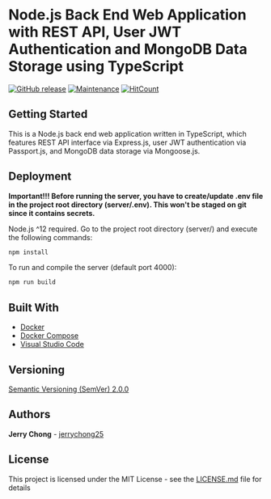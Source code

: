 # Node.js Back End Web Application with REST API, User JWT Authentication and MongoDB Data Storage using TypeScript

[![GitHub release](https://img.shields.io/github/release/jerrychong25/node-express-mongo-passport-jwt-typescript.svg)](https://gitHub.com/jerrychong25/node-express-mongo-passport-jwt-typescript/releases/)
[![Maintenance](https://img.shields.io/badge/Maintained%3F-yes-green.svg)](https://github.com/jerrychong25/node-express-mongo-passport-jwt-typescript/graphs/commit-activity)
[![HitCount](http://hits.dwyl.com/jerrychong25/node-express-mongo-passport-jwt-typescript.svg)](http://hits.dwyl.com/jerrychong25/node-express-mongo-passport-jwt-typescript)

## Getting Started

This is a Node.js back end web application written in TypeScript, which features REST API interface via Express.js, user JWT authentication via Passport.js, and MongoDB data storage via Mongoose.js.

## Deployment
**Important!!! Before running the server, you have to create/update .env file in
the project root directory (server/.env). This won't be staged on git since
it contains secrets.**

Node.js ^12 required.
Go to the project root directory (server/) and execute the following commands:
```bash
npm install
```

To run and compile the server (default port 4000):
```bash
npm run build
```

## Built With

* [Docker](https://www.docker.com/)
* [Docker Compose](https://docs.docker.com/compose/)
* [Visual Studio Code](https://code.visualstudio.com/)

## Versioning

[Semantic Versioning (SemVer) 2.0.0](http://semver.org/)

## Authors

**Jerry Chong** - [jerrychong25](https://github.com/jerrychong25)

## License

This project is licensed under the MIT License - see the [LICENSE.md](LICENSE.md) file for details
